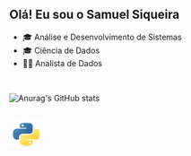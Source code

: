 ## Olá! Eu sou o Samuel Siqueira 

- 🎓 Análise e Desenvolvimento de Sistemas<br>
- 🎓 Ciência de Dados<br>
- 🧑‍💼 Analista de Dados
<br>

![Anurag's GitHub stats](https://github-readme-stats.vercel.app/api?username=samuel-gaudencio&show_icons=true&theme=tokyonight)
<div style="display: inline_block"><br>
  <img align="center" alt="Samuel-Python" height="50" width="60" src="https://raw.githubusercontent.com/devicons/devicon/master/icons/python/python-original.svg">

